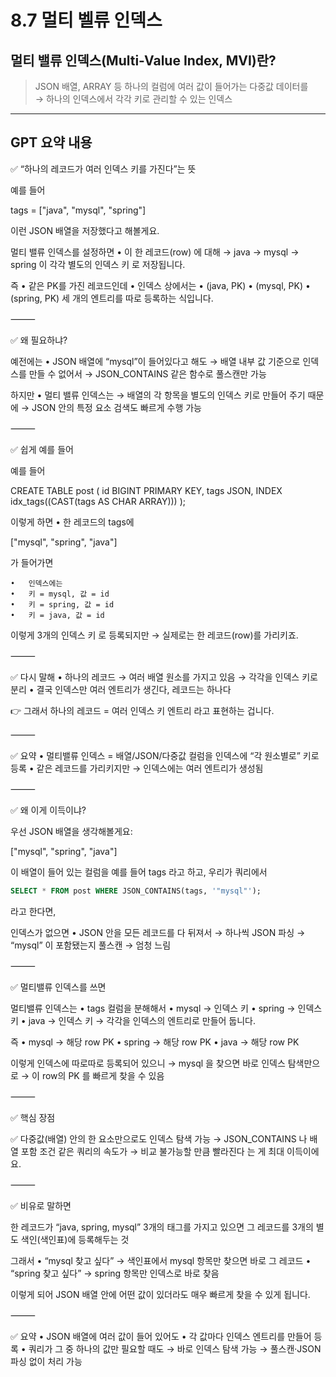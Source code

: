 # 8.7 멀티 벨류 인덱스

## 멀티 밸류 인덱스(Multi-Value Index, MVI)란?

> JSON 배열, ARRAY 등 하나의 컬럼에 여러 값이 들어가는 다중값 데이터를  
→ 하나의 인덱스에서 각각 키로 관리할 수 있는 인덱스


--- 
## GPT 요약 내용

✅ “하나의 레코드가 여러 인덱스 키를 가진다”는 뜻

예를 들어

tags = ["java", "mysql", "spring"]

이런 JSON 배열을 저장했다고 해볼게요.

멀티 밸류 인덱스를 설정하면
	•	이 한 레코드(row) 에 대해
→ java
→ mysql
→ spring
이 각각 별도의 인덱스 키 로 저장됩니다.

즉
	•	같은 PK를 가진 레코드인데
	•	인덱스 상에서는
	•	(java, PK)
	•	(mysql, PK)
	•	(spring, PK)
세 개의 엔트리를 따로 등록하는 식입니다.

⸻

✅ 왜 필요하냐?

예전에는
	•	JSON 배열에 “mysql”이 들어있다고 해도
→ 배열 내부 값 기준으로 인덱스를 만들 수 없어서
→ JSON_CONTAINS 같은 함수로 풀스캔만 가능

하지만
	•	멀티 밸류 인덱스는
→ 배열의 각 항목을 별도의 인덱스 키로 만들어 주기 때문에
→ JSON 안의 특정 요소 검색도 빠르게 수행 가능

⸻

✅ 쉽게 예를 들어

예를 들어

CREATE TABLE post (
  id BIGINT PRIMARY KEY,
  tags JSON,
  INDEX idx_tags((CAST(tags AS CHAR ARRAY)))
);

이렇게 하면
	•	한 레코드의 tags에

["mysql", "spring", "java"]

가 들어가면

	•	인덱스에는
	•	키 = mysql, 값 = id
	•	키 = spring, 값 = id
	•	키 = java, 값 = id
이렇게 3개의 인덱스 키 로 등록되지만
→ 실제로는 한 레코드(row)를 가리키죠.

⸻

✅ 다시 말해
	•	하나의 레코드
→ 여러 배열 원소를 가지고 있음
→ 각각을 인덱스 키로 분리
	•	결국 인덱스만 여러 엔트리가 생긴다, 레코드는 하나다

👉 그래서 하나의 레코드 = 여러 인덱스 키 엔트리 라고 표현하는 겁니다.

⸻

✅ 요약
	•	멀티밸류 인덱스 = 배열/JSON/다중값 컬럼을 인덱스에 “각 원소별로” 키로 등록
	•	같은 레코드를 가리키지만
→ 인덱스에는 여러 엔트리가 생성됨



⸻

✅ 왜 이게 이득이냐?

우선 JSON 배열을 생각해볼게요:

["mysql", "spring", "java"]

이 배열이 들어 있는 컬럼을 예를 들어 tags 라고 하고,
우리가 쿼리에서

```sql
SELECT * FROM post WHERE JSON_CONTAINS(tags, '"mysql"');
```
라고 한다면,

인덱스가 없으면
	•	JSON 안을 모든 레코드를 다 뒤져서
→ 하나씩 JSON 파싱
→ “mysql” 이 포함됐는지 풀스캔
→ 엄청 느림

⸻

✅ 멀티밸류 인덱스를 쓰면

멀티밸류 인덱스는
	•	tags 컬럼을 분해해서
	•	mysql → 인덱스 키
	•	spring → 인덱스 키
	•	java → 인덱스 키
→ 각각을 인덱스의 엔트리로 만들어 둡니다.

즉
	•	mysql → 해당 row PK
	•	spring → 해당 row PK
	•	java → 해당 row PK

이렇게 인덱스에 따로따로 등록되어 있으니
→ mysql 을 찾으면 바로 인덱스 탐색만으로
→ 이 row의 PK 를 빠르게 찾을 수 있음

⸻

✅ 핵심 장점

✅ 다중값(배열) 안의 한 요소만으로도 인덱스 탐색 가능
→ JSON_CONTAINS 나 배열 포함 조건 같은 쿼리의 속도가
→ 비교 불가능할 만큼 빨라진다 는 게 최대 이득이에요.

⸻

✅ 비유로 말하면

한 레코드가 “java, spring, mysql” 3개의 태그를 가지고 있으면
그 레코드를 3개의 별도 색인(색인표)에 등록해두는 것

그래서
	•	“mysql 찾고 싶다”
→ 색인표에서 mysql 항목만 찾으면 바로 그 레코드
	•	“spring 찾고 싶다”
→ spring 항목만 인덱스로 바로 찾음

이렇게 되어
JSON 배열 안에 어떤 값이 있더라도 매우 빠르게 찾을 수 있게 됩니다.

⸻

✅ 요약
	•	JSON 배열에 여러 값이 들어 있어도
	•	각 값마다 인덱스 엔트리를 만들어 등록
	•	쿼리가 그 중 하나의 값만 필요할 때도
→ 바로 인덱스 탐색 가능
→ 풀스캔·JSON 파싱 없이 처리 가능
